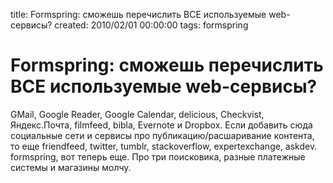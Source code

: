 title: Formspring: сможешь перечислить ВСЕ используемые web-сервисы?
created: 2010/02/01 00:00:00
tags: formspring

# Formspring: сможешь перечислить ВСЕ используемые web-сервисы?

GMail, Google Reader, Google Calendar, delicious, Checkvist, Яндекс.Почта, filmfeed, bibla, Evernote и Dropbox. Если добавить сюда социальные сети и сервисы про публикацию/расшаривание контента, то еще friendfeed, twitter, tumblr, stackoverflow, expertexchange, askdev. formspring, вот теперь еще. Про три поисковика, разные платежные системы и магазины молчу.